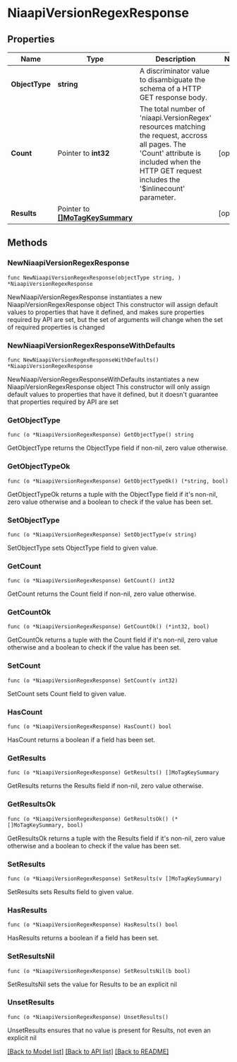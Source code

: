 # NiaapiVersionRegexResponse

## Properties

Name | Type | Description | Notes
------------ | ------------- | ------------- | -------------
**ObjectType** | **string** | A discriminator value to disambiguate the schema of a HTTP GET response body. | 
**Count** | Pointer to **int32** | The total number of &#39;niaapi.VersionRegex&#39; resources matching the request, accross all pages. The &#39;Count&#39; attribute is included when the HTTP GET request includes the &#39;$inlinecount&#39; parameter. | [optional] 
**Results** | Pointer to [**[]MoTagKeySummary**](MoTagKeySummary.md) |  | [optional] 

## Methods

### NewNiaapiVersionRegexResponse

`func NewNiaapiVersionRegexResponse(objectType string, ) *NiaapiVersionRegexResponse`

NewNiaapiVersionRegexResponse instantiates a new NiaapiVersionRegexResponse object
This constructor will assign default values to properties that have it defined,
and makes sure properties required by API are set, but the set of arguments
will change when the set of required properties is changed

### NewNiaapiVersionRegexResponseWithDefaults

`func NewNiaapiVersionRegexResponseWithDefaults() *NiaapiVersionRegexResponse`

NewNiaapiVersionRegexResponseWithDefaults instantiates a new NiaapiVersionRegexResponse object
This constructor will only assign default values to properties that have it defined,
but it doesn't guarantee that properties required by API are set

### GetObjectType

`func (o *NiaapiVersionRegexResponse) GetObjectType() string`

GetObjectType returns the ObjectType field if non-nil, zero value otherwise.

### GetObjectTypeOk

`func (o *NiaapiVersionRegexResponse) GetObjectTypeOk() (*string, bool)`

GetObjectTypeOk returns a tuple with the ObjectType field if it's non-nil, zero value otherwise
and a boolean to check if the value has been set.

### SetObjectType

`func (o *NiaapiVersionRegexResponse) SetObjectType(v string)`

SetObjectType sets ObjectType field to given value.


### GetCount

`func (o *NiaapiVersionRegexResponse) GetCount() int32`

GetCount returns the Count field if non-nil, zero value otherwise.

### GetCountOk

`func (o *NiaapiVersionRegexResponse) GetCountOk() (*int32, bool)`

GetCountOk returns a tuple with the Count field if it's non-nil, zero value otherwise
and a boolean to check if the value has been set.

### SetCount

`func (o *NiaapiVersionRegexResponse) SetCount(v int32)`

SetCount sets Count field to given value.

### HasCount

`func (o *NiaapiVersionRegexResponse) HasCount() bool`

HasCount returns a boolean if a field has been set.

### GetResults

`func (o *NiaapiVersionRegexResponse) GetResults() []MoTagKeySummary`

GetResults returns the Results field if non-nil, zero value otherwise.

### GetResultsOk

`func (o *NiaapiVersionRegexResponse) GetResultsOk() (*[]MoTagKeySummary, bool)`

GetResultsOk returns a tuple with the Results field if it's non-nil, zero value otherwise
and a boolean to check if the value has been set.

### SetResults

`func (o *NiaapiVersionRegexResponse) SetResults(v []MoTagKeySummary)`

SetResults sets Results field to given value.

### HasResults

`func (o *NiaapiVersionRegexResponse) HasResults() bool`

HasResults returns a boolean if a field has been set.

### SetResultsNil

`func (o *NiaapiVersionRegexResponse) SetResultsNil(b bool)`

 SetResultsNil sets the value for Results to be an explicit nil

### UnsetResults
`func (o *NiaapiVersionRegexResponse) UnsetResults()`

UnsetResults ensures that no value is present for Results, not even an explicit nil

[[Back to Model list]](../README.md#documentation-for-models) [[Back to API list]](../README.md#documentation-for-api-endpoints) [[Back to README]](../README.md)



